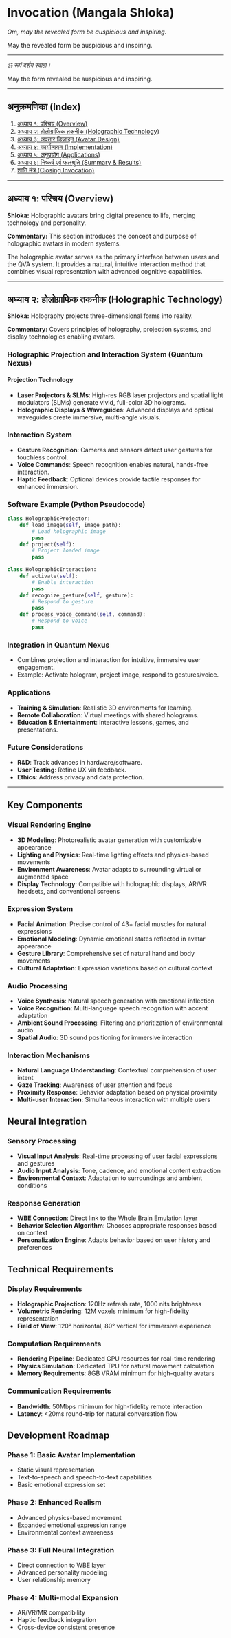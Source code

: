 # Invocation (Mangala Shloka)

_Om, may the revealed form be auspicious and inspiring._

May the revealed form be auspicious and inspiring.

---

_ॐ रूपं दर्शय स्वाहा।_

May the form revealed be auspicious and inspiring.

---

## अनुक्रमणिका (Index)

1. [अध्याय १: परिचय (Overview)](#adhyaya-1)
2. [अध्याय २: होलोग्राफिक तकनीक (Holographic Technology)](#adhyaya-2)
3. [अध्याय ३: अवतार डिज़ाइन (Avatar Design)](#adhyaya-3)
4. [अध्याय ४: कार्यान्वयन (Implementation)](#adhyaya-4)
5. [अध्याय ५: अनुप्रयोग (Applications)](#adhyaya-5)
6. [अध्याय ६: निष्कर्ष एवं फलश्रुति (Summary & Results)](#adhyaya-6)
7. [शांति मंत्र (Closing Invocation)](#shanti)

---

## अध्याय १: परिचय (Overview) <a name="adhyaya-1"></a>

**Shloka:**
Holographic avatars bring digital presence to life, merging technology and personality.

**Commentary:**
This section introduces the concept and purpose of holographic avatars in modern systems.

The holographic avatar serves as the primary interface between users and the QVA system. It provides a natural, intuitive interaction method that combines visual representation with advanced cognitive capabilities.

---

## अध्याय २: होलोग्राफिक तकनीक (Holographic Technology) <a name="adhyaya-2"></a>

**Shloka:**
Holography projects three-dimensional forms into reality.

**Commentary:**
Covers principles of holography, projection systems, and display technologies enabling avatars.

### Holographic Projection and Interaction System (Quantum Nexus)

#### Projection Technology
- **Laser Projectors & SLMs**: High-res RGB laser projectors and spatial light modulators (SLMs) generate vivid, full-color 3D holograms.
- **Holographic Displays & Waveguides**: Advanced displays and optical waveguides create immersive, multi-angle visuals.

### Interaction System
- **Gesture Recognition**: Cameras and sensors detect user gestures for touchless control.
- **Voice Commands**: Speech recognition enables natural, hands-free interaction.
- **Haptic Feedback**: Optional devices provide tactile responses for enhanced immersion.

### Software Example (Python Pseudocode)
```python
class HolographicProjector:
    def load_image(self, image_path):
        # Load holographic image
        pass
    def project(self):
        # Project loaded image
        pass

class HolographicInteraction:
    def activate(self):
        # Enable interaction
        pass
    def recognize_gesture(self, gesture):
        # Respond to gesture
        pass
    def process_voice_command(self, command):
        # Respond to voice
        pass
```

### Integration in Quantum Nexus
- Combines projection and interaction for intuitive, immersive user engagement.
- Example: Activate hologram, project image, respond to gestures/voice.

### Applications
- **Training & Simulation**: Realistic 3D environments for learning.
- **Remote Collaboration**: Virtual meetings with shared holograms.
- **Education & Entertainment**: Interactive lessons, games, and presentations.

### Future Considerations
- **R&D**: Track advances in hardware/software.
- **User Testing**: Refine UX via feedback.
- **Ethics**: Address privacy and data protection.

---

## Key Components

### Visual Rendering Engine
- **3D Modeling**: Photorealistic avatar generation with customizable appearance
- **Lighting and Physics**: Real-time lighting effects and physics-based movements
- **Environment Awareness**: Avatar adapts to surrounding virtual or augmented space
- **Display Technology**: Compatible with holographic displays, AR/VR headsets, and conventional screens

### Expression System
- **Facial Animation**: Precise control of 43+ facial muscles for natural expressions
- **Emotional Modeling**: Dynamic emotional states reflected in avatar appearance
- **Gesture Library**: Comprehensive set of natural hand and body movements
- **Cultural Adaptation**: Expression variations based on cultural context

### Audio Processing
- **Voice Synthesis**: Natural speech generation with emotional inflection
- **Voice Recognition**: Multi-language speech recognition with accent adaptation
- **Ambient Sound Processing**: Filtering and prioritization of environmental audio
- **Spatial Audio**: 3D sound positioning for immersive interaction

### Interaction Mechanisms
- **Natural Language Understanding**: Contextual comprehension of user intent
- **Gaze Tracking**: Awareness of user attention and focus
- **Proximity Response**: Behavior adaptation based on physical proximity
- **Multi-user Interaction**: Simultaneous interaction with multiple users

## Neural Integration

### Sensory Processing
- **Visual Input Analysis**: Real-time processing of user facial expressions and gestures
- **Audio Input Analysis**: Tone, cadence, and emotional content extraction
- **Environmental Context**: Adaptation to surroundings and ambient conditions

### Response Generation
- **WBE Connection**: Direct link to the Whole Brain Emulation layer
- **Behavior Selection Algorithm**: Chooses appropriate responses based on context
- **Personalization Engine**: Adapts behavior based on user history and preferences

## Technical Requirements

### Display Requirements
- **Holographic Projection**: 120Hz refresh rate, 1000 nits brightness
- **Volumetric Rendering**: 12M voxels minimum for high-fidelity representation
- **Field of View**: 120° horizontal, 80° vertical for immersive experience

### Computation Requirements
- **Rendering Pipeline**: Dedicated GPU resources for real-time rendering
- **Physics Simulation**: Dedicated TPU for natural movement calculation
- **Memory Requirements**: 8GB VRAM minimum for high-quality avatars

### Communication Requirements
- **Bandwidth**: 50Mbps minimum for high-fidelity remote interaction
- **Latency**: <20ms round-trip for natural conversation flow

## Development Roadmap

### Phase 1: Basic Avatar Implementation
- Static visual representation
- Text-to-speech and speech-to-text capabilities
- Basic emotional expression set

### Phase 2: Enhanced Realism
- Advanced physics-based movement
- Expanded emotional expression range
- Environmental context awareness

### Phase 3: Full Neural Integration
- Direct connection to WBE layer
- Advanced personality modeling
- User relationship memory

### Phase 4: Multi-modal Expansion
- AR/VR/MR compatibility
- Haptic feedback integration
- Cross-device consistent presence
